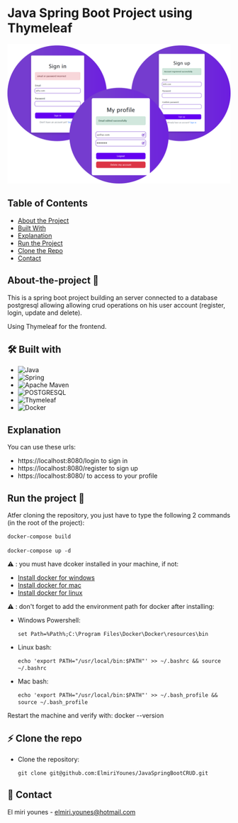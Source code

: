 # Java Spring Boot Project using Thymeleaf

![images-crud](assets/images/image-crud.png "images-crud")

## Table of Contents

- [About the Project](#about-the-project)
- [Built With](#built-with)
- [Explanation](#explanation)
- [Run the Project](#run-the-project)
- [Clone the Repo](#clone-the-repo)
- [Contact](#contact)


## About-the-project 🚀

This is a spring boot project building an server connected to a database postgresql allowing allowing crud operations on his user account (register, login, update and delete).

Using Thymeleaf for the frontend.

## 🛠 Built with

* ![Java](https://img.shields.io/badge/java-%23ED8B00.svg?style=for-the-badge&logo=java&logoColor=white)
* ![Spring](https://img.shields.io/badge/spring-%236DB33F.svg?style=for-the-badge&logo=spring&logoColor=white)
* ![Apache Maven](https://img.shields.io/badge/Apache%20Maven-C71A36?style=for-the-badge&logo=Apache%20Maven&logoColor=white)
* ![POSTGRESQL](https://img.shields.io/badge/PostgreSQL-316192?style=for-the-badge&logo=postgresql&logoColor=white)
* <img src="https://1.bp.blogspot.com/-_IX8zH83dJk/Xva8BQtk_QI/AAAAAAAAH8Y/tgNzUIYVh0U7onxYQdim8TNB5PEwlgDtQCLcBGAsYHQ/s1600/thymeleaf.png" alt="Thymeleaf" style="width: 130px; height: auto;">
* <img src="https://www.docker.com/wp-content/uploads/2022/03/horizontal-logo-monochromatic-white.png" alt="Docker" style="width: 130px; height: auto;">

## Explanation
You can use these urls:
* https://localhost:8080/login to sign in
* https://localhost:8080/register to sign up
* https://localhost:8080/ to access to your profile

## Run the project 🚀
Atfer cloning the repository, you just have to type the following 2 commands (in the root of the project):

    docker-compose build
    
    docker-compose up -d
    
:warning: : you must have dcoker installed in your machine, if not:
* [Install docker for windows](https://docs.docker.com/desktop/install/windows-install/)
* [Install docker for mac](https://docs.docker.com/desktop/install/mac-install/)
* [Install docker for linux](https://docs.docker.com/desktop/install/linux-install/)

:warning: : don't forget to add the environment path for docker after installing:
* Windows
    Powershell:
    ```gitbash
    set Path=%Path%;C:\Program Files\Docker\Docker\resources\bin
    ```
* Linux
    bash:
    ```gitbash
    echo 'export PATH="/usr/local/bin:$PATH"' >> ~/.bashrc && source ~/.bashrc
    ```
* Mac
    bash:
    ```gitbash
    echo 'export PATH="/usr/local/bin:$PATH"' >> ~/.bash_profile && source ~/.bash_profile
    ```
Restart the machine and verify with: docker --version

## ⚡️ Clone the repo

* Clone the repository:
    ```gitbash
    git clone git@github.com:ElmiriYounes/JavaSpringBootCRUD.git
    ```

## 💬 Contact

El miri younes - elmiri.younes@hotmail.com